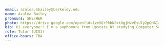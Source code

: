 ```yaml
---
email: azalea.mbailey@berkeley.edu
name: Azalea Bailey
pronouns: SHE/HER
photo: https://drive.google.com/open?id=1zv5QrPkhN0xtXgjMvvEsU7y2pQHAIz8K
bio: Hi everyone!! I’m a sophomore from Upstate NY studying Computer Science. In my free time I like to learn new instruments, explore hiking trails, and play card games.
role: Tutor (UCS1)
office-hours: TBA
---
```

